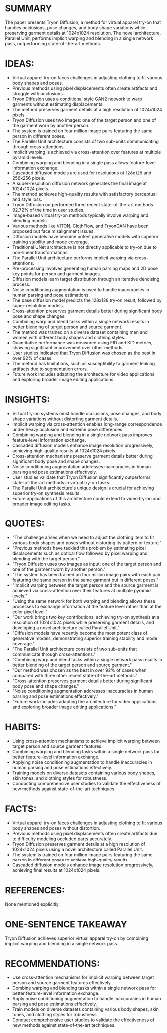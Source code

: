# SUMMARY
The paper presents Tryon Diffusion, a method for virtual apparel try-on that handles occlusions, pose changes, and body shape variations while preserving garment details at 1024x1024 resolution. The novel architecture, Parallel Unit, performs implicit warping and blending in a single network pass, outperforming state-of-the-art methods.

# IDEAS:
- Virtual apparel try-on faces challenges in adjusting clothing to fit various body shapes and poses.
- Previous methods using pixel displacements often create artifacts and struggle with occlusions.
- Tryon Diffusion uses a conditional style GAN2 network to warp garments without estimating displacements.
- The method preserves garment details at a high resolution of 1024x1024 pixels.
- Tryon Diffusion uses two images: one of the target person and one of the garment worn by another person.
- The system is trained on four million image pairs featuring the same person in different poses.
- The Parallel Unit architecture consists of two sub-units communicating through cross-attentions.
- Implicit warping is achieved via cross-attention over features at multiple pyramid levels.
- Combining warping and blending in a single pass allows feature-level information exchange.
- Cascaded diffusion models are used for resolutions of 128x128 and 256x256 pixels.
- A super-resolution diffusion network generates the final image at 1024x1024 pixels.
- The method achieves high-quality results with satisfactory perceptual and style loss.
- Tryon Diffusion outperformed three recent state-of-the-art methods 92.72% of the time in user studies.
- Image-based virtual try-on methods typically involve warping and blending models.
- Various methods like VITON, ClothFlow, and TryonGAN have been proposed but face misalignment issues.
- Diffusion models have become potent generative models with superior training stability and mode coverage.
- Traditional UNet architecture is not directly applicable to try-on due to non-linear transformations.
- The Parallel Unit architecture performs implicit warping via cross-attentions.
- Pre-processing involves generating human parsing maps and 2D pose key points for person and garment images.
- Diffusion models learn target distribution through an iterative denoising process.
- Noise conditioning augmentation is used to handle inaccuracies in human parsing and pose estimations.
- The base diffusion model predicts the 128x128 try-on result, followed by super-resolution models.
- Cross-attention preserves garment details better during significant body pose and shape changes.
- Combining warp and blend tasks within a single network results in better blending of target person and source garment.
- The method was trained on a diverse dataset containing men and women with different body shapes and clothing styles.
- Quantitative performance was measured using FID and KID metrics, showing significant improvement over other methods.
- User studies indicated that Tryon Diffusion was chosen as the best in over 92% of cases.
- The method has limitations, such as susceptibility to garment leaking artifacts due to segmentation errors.
- Future work includes adapting the architecture for video applications and exploring broader image editing applications.

# INSIGHTS:
- Virtual try-on systems must handle occlusions, pose changes, and body shape variations without distorting garment details.
- Implicit warping via cross-attention enables long-range correspondence under heavy occlusion and extreme pose differences.
- Combining warping and blending in a single network pass improves feature-level information exchange.
- Cascaded diffusion models enhance image resolution progressively, achieving high-quality results at 1024x1024 pixels.
- Cross-attention mechanisms preserve garment details better during significant body pose and shape changes.
- Noise conditioning augmentation addresses inaccuracies in human parsing and pose estimations effectively.
- User studies validate that Tryon Diffusion significantly outperforms state-of-the-art methods in virtual try-on tasks.
- The Parallel Unit architecture's unique design is crucial for achieving superior try-on synthesis results.
- Future applications of this architecture could extend to video try-on and broader image editing tasks.

# QUOTES:
- "The challenge arises when we need to adjust the clothing item to fit various body shapes and poses without distorting its pattern or texture."
- "Previous methods have tackled this problem by estimating pixel displacements such as optical flow followed by pixel warping and blending with the target person."
- "Tryon Diffusion uses two images as input: one of the target person and one of the garment worn by another person."
- "The system has been trained on four million image pairs with each pair featuring the same person in the same garment but in different poses."
- "Implicit warping between the target person and the source garment is achieved via cross-attention over their features at multiple pyramid levels."
- "Using the same network for both warping and blending allows these processes to exchange information at the feature level rather than at the color pixel level."
- "Our work brings two key contributions: achieving try-on synthesis at a resolution of 1024x1024 pixels while preserving garment details, and developing a novel architecture called Parallel Unit."
- "Diffusion models have recently become the most potent class of generative models, demonstrating superior training stability and mode coverage."
- "The Parallel Unit architecture consists of two sub-units that communicate through cross-attentions."
- "Combining warp and blend tasks within a single network pass results in better blending of the target person and source garment."
- "Our method was chosen as the best in over 92% of cases when compared with three other recent state-of-the-art methods."
- "Cross-attention preserves garment details better during significant body pose and shape changes."
- "Noise conditioning augmentation addresses inaccuracies in human parsing and pose estimations effectively."
- "Future work includes adapting the architecture for video applications and exploring broader image editing applications."

# HABITS:
- Using cross-attention mechanisms to achieve implicit warping between target person and source garment features.
- Combining warping and blending tasks within a single network pass for better feature-level information exchange.
- Applying noise conditioning augmentation to handle inaccuracies in human parsing and pose estimations effectively.
- Training models on diverse datasets containing various body shapes, skin tones, and clothing styles for robustness.
- Conducting comprehensive user studies to validate the effectiveness of new methods against state-of-the-art techniques.

# FACTS:
- Virtual apparel try-on faces challenges in adjusting clothing to fit various body shapes and poses without distortion.
- Previous methods using pixel displacements often create artifacts due to difficulty modeling occluded parts accurately.
- Tryon Diffusion preserves garment details at a high resolution of 1024x1024 pixels using a novel architecture called Parallel Unit.
- The system is trained on four million image pairs featuring the same person in different poses to achieve high-quality results.
- Cascaded diffusion models enhance image resolution progressively, achieving final results at 1024x1024 pixels.

# REFERENCES:
None mentioned explicitly.

# ONE-SENTENCE TAKEAWAY
Tryon Diffusion achieves superior virtual apparel try-on by combining implicit warping and blending in a single network pass.

# RECOMMENDATIONS:
- Use cross-attention mechanisms for implicit warping between target person and source garment features effectively.
- Combine warping and blending tasks within a single network pass for better feature-level information exchange.
- Apply noise conditioning augmentation to handle inaccuracies in human parsing and pose estimations effectively.
- Train models on diverse datasets containing various body shapes, skin tones, and clothing styles for robustness.
- Conduct comprehensive user studies to validate the effectiveness of new methods against state-of-the-art techniques.